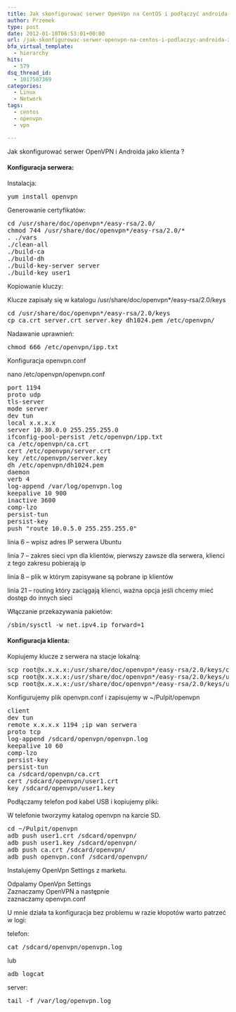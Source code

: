 ```yaml
---
title: Jak skonfigurować serwer OpenVpn na CentOS i podłączyć androida z OpenVpn Settings
author: Przemek
type: post
date: 2012-01-10T06:53:01+00:00
url: /jak-skonfigurowac-serwer-openvpn-na-centos-i-podlaczyc-androida-z-openvpn-settings/
bfa_virtual_template:
  - hierarchy
hits:
  - 579
dsq_thread_id:
  - 1017587369
categories:
  - Linux
  - Network
tags:
  - centos
  - openvpn
  - vpn

---
```

Jak skonfigurować serwer OpenVPN i Androida jako klienta ?<span style="color: #ff0000;"><span style="text-decoration: line-through;"><br /> </span></span>

<!--more-->

#### **Konfiguracja serwera:**

Instalacja:

<pre class="lang:default highlight:0 decode:true">yum install openvpn</pre>

Generowanie certyfikatów:

<pre class="lang:default highlight:0 decode:true">cd /usr/share/doc/openvpn*/easy-rsa/2.0/
chmod 744 /usr/share/doc/openvpn*/easy-rsa/2.0/*
. ./vars
./clean-all
./build-ca
./build-dh
./build-key-server server
./build-key user1</pre>

Kopiowanie kluczy:

Klucze zapisały się w katalogu /usr/share/doc/openvpn*/easy-rsa/2.0/keys

<pre class="lang:default highlight:0 decode:true">cd /usr/share/doc/openvpn*/easy-rsa/2.0/keys
cp ca.crt server.crt server.key dh1024.pem /etc/openvpn/</pre>

Nadawanie uprawnień:

<pre class="lang:default highlight:0 decode:true">chmod 666 /etc/openvpn/ipp.txt</pre>

Konfiguracja openvpn.conf

nano /etc/openvpn/openvpn.conf

<pre class="lang:default highlight:0 decode:true">port 1194
proto udp
tls-server
mode server
dev tun
local x.x.x.x	
server 10.30.0.0 255.255.255.0	 
ifconfig-pool-persist /etc/openvpn/ipp.txt	
ca /etc/openvpn/ca.crt
cert /etc/openvpn/server.crt
key /etc/openvpn/server.key
dh /etc/openvpn/dh1024.pem
daemon
verb 4
log-append /var/log/openvpn.log
keepalive 10 900
inactive 3600
comp-lzo
persist-tun
persist-key
push "route 10.0.5.0 255.255.255.0"</pre>

linia 6 &#8211; wpisz adres IP serwera Ubuntu

linia 7 &#8211; zakres sieci vpn dla klientów, pierwszy zawsze dla serwera, klienci z tego zakresu pobierają ip

linia 8 &#8211; plik w którym zapisywane są pobrane ip klientów

linia 21 &#8211; routing który zaciągają klienci, ważna opcja jeśli chcemy mieć dostęp do innych sieci

Włączanie przekazywania pakietów:

<pre class="lang:default highlight:0 decode:true">/sbin/sysctl -w net.ipv4.ip_forward=1</pre>

#### Konfiguracja klienta:

Kopiujemy klucze z serwera na stacje lokalną:

<pre class="lang:default decode:true">scp root@x.x.x.x:/usr/share/doc/openvpn*/easy-rsa/2.0/keys/ca.crt ~/Pulpit/openvpn
scp root@x.x.x.x:/usr/share/doc/openvpn*/easy-rsa/2.0/keys/user1.crt ~/Pulpit/openvpn
scp root@x.x.x.x:/usr/share/doc/openvpn*/easy-rsa/2.0/keys/user1.key ~/Pulpit/openvpn</pre>

Konfigurujemy plik openvpn.conf i zapisujemy w ~/Pulpit/openvpn

<pre class="lang:default decode:true">client
dev tun
remote x.x.x.x 1194 ;ip wan serwera
proto tcp
log-append /sdcard/openvpn/openvpn.log
keepalive 10 60
comp-lzo
persist-key
persist-tun
ca /sdcard/openvpn/ca.crt
cert /sdcard/openvpn/user1.crt
key /sdcard/openvpn/user1.key</pre>

Podłączamy telefon pod kabel USB i kopiujemy pliki:

W telefonie tworzymy katalog openvpn na karcie SD.

<pre class="lang:default decode:true">cd ~/Pulpit/openvpn
adb push user1.crt /sdcard/openvpn/
adb push user1.key /sdcard/openvpn/
adb push ca.crt /sdcard/openvpn/
adb push openvpn.conf /sdcard/openvpn/</pre>

Instalujemy OpenVpn Settings z marketu.

Odpalamy OpenVpn Settings  
Zaznaczamy OpenVPN a następnie  
zaznaczamy openvpn.conf

U mnie działa ta konfiguracja bez problemu w razie kłopotów warto patrzeć w logi:

telefon:

<pre class="lang:default decode:true">cat /sdcard/openvpn/openvpn.log</pre>

lub

<pre class="lang:default decode:true">adb logcat</pre>

server:

<pre class="lang:default decode:true">tail -f /var/log/openvpn.log</pre>

&nbsp;
